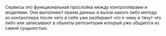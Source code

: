 Сервисы это функциональная прослойка между контроллерами и моделями.
Они выполняют прием данных и вызов какого либо метода из контроллера
после чего в себе уже разбирают что к чему и тянут что либо или записывают
в обьекты репозитория который уже общается из самой сущьностью.